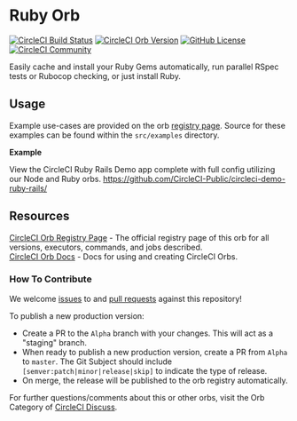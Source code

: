 # Ruby Orb
[![CircleCI Build Status](https://circleci.com/gh/CircleCI-Public/ruby-orb.svg?style=shield "CircleCI Build Status")](https://circleci.com/gh/CircleCI-Public/ruby-orb) [![CircleCI Orb Version](https://badges.circleci.com/orbs/circleci/ruby.svg)](https://circleci.com/orbs/registry/orb/circleci/ruby) [![GitHub License](https://img.shields.io/badge/license-MIT-lightgrey.svg)](https://raw.githubusercontent.com/CircleCI-Public/ruby-orb/master/LICENSE) [![CircleCI Community](https://img.shields.io/badge/community-CircleCI%20Discuss-343434.svg)](https://discuss.circleci.com/c/ecosystem/orbs)

Easily cache and install your Ruby Gems automatically, run parallel RSpec tests or Rubocop checking, or just install Ruby.


## Usage

Example use-cases are provided on the orb [registry page](https://circleci.com/orbs/registry/orb/circleci/ruby#usage-examples). Source for these examples can be found within the `src/examples` directory.

**Example**

View the CircleCI Ruby Rails Demo app complete with full config utilizing our Node and Ruby orbs.
https://github.com/CircleCI-Public/circleci-demo-ruby-rails/


## Resources

[CircleCI Orb Registry Page](https://circleci.com/orbs/registry/orb/circleci/ruby) - The official registry page of this orb for all versions, executors, commands, and jobs described.  
[CircleCI Orb Docs](https://circleci.com/docs/2.0/orb-intro/#section=configuration) - Docs for using and creating CircleCI Orbs.  

### How To Contribute

We welcome [issues](https://github.com/CircleCI-Public/ruby-orb/issues) to and [pull requests](https://github.com/CircleCI-Public/ruby-orb/pulls) against this repository!

To publish a new production version:
* Create a PR to the `Alpha` branch with your changes. This will act as a "staging" branch.
* When ready to publish a new production version, create a PR from `Alpha` to `master`. The Git Subject should include `[semver:patch|minor|release|skip]` to indicate the type of release.
* On merge, the release will be published to the orb registry automatically.

For further questions/comments about this or other orbs, visit the Orb Category of [CircleCI Discuss](https://discuss.circleci.com/c/ecosystem/orbs).
